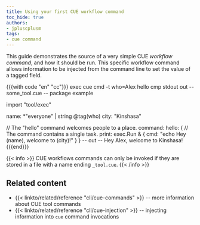 ```yaml
---
title: Using your first CUE workflow command
toc_hide: true
authors:
- jpluscplusm
tags:
- cue command
---
```


This guide demonstrates the source of a very simple CUE *workflow command*,
and how it should be run.
This specific workflow command allows information to be injected from the
command line to set the value of a tagged field.

{{{with code "en" "cc"}}}
exec cue cmd -t who=Alex hello
cmp stdout out
-- some_tool.cue --
package example

import "tool/exec"

name: *"everyone" | string @tag(who)
city: "Kinshasa"

// The "hello" command welcomes people to a place.
command: hello: {
	// The command contains a single task.
	print: exec.Run & {
		cmd: "echo Hey \(name), welcome to \(city)!"
	}
}
-- out --
Hey Alex, welcome to Kinshasa!
{{{end}}}

{{< info >}}
CUE workflows commands can only be invoked if
they are stored in a file with a name ending `_tool.cue`.
{{< /info >}}

## Related content

<!-- TODO: link to some central /docs/ page on cue tools -->
- {{< linkto/related/reference "cli/cue-commands" >}}
  -- more information about CUE tool commands
- {{< linkto/related/reference "cli/cue-injection" >}}
  -- injecting information into `cue` command invocations
